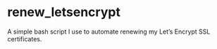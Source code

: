 # renew_letsencrypt
A simple bash script I use to automate renewing my Let’s Encrypt SSL certificates. 
